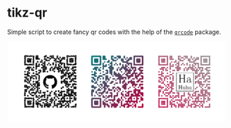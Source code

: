 # tikz-qr

Simple script to create fancy qr codes with the help of the [`qrcode`](https://www.ctan.org/pkg/qrcode) package.

[<img src="https://github.com/EagleoutIce/tikz-qr/blob/gh-pages/preview-1.png?raw=true" width="600"/>](https://media.githubusercontent.com/media/EagleoutIce/tikz-qr/gh-pages/qr.pdf)